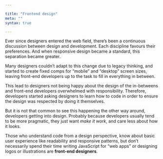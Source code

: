 ```yaml
---

title: "Frontend design"
meta: ""
syntax: true

---
```

Ever since designers entered the web field, there’s been a continuous discussion between design and development. Each discipline favours their preferences. And when responsive design became a standard, this separation became greater.

Many designers couldn’t adapt to this change due to legacy thinking, and started to create fixed comps for “mobile” and “desktop” screen sizes, leaving front-end developers up to the task to fill in everything in between.

This lead to designers not being happy about the design of the in-betweens and front-end developers overwhelmed with responsibility. Therefore, developers started asking designers to learn how to code in order to ensure the design was respected by doing it themselves. 

But it is not that common to see this happening the other way around, developers getting into design. Probably because developers usually tend to be more pragmatic, they just want _make it work_, and care less about how it looks. 

Those who understand code from a design perspective, know about basic user experience like readability and responsive patterns, but don’t necessarily spend their time writing JavaScript for “web apps” or designing logos or illustrations are **front-end designers**.
